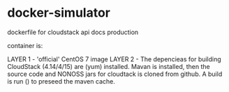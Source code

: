 # docker-simulator
dockerfile for cloudstack api docs production

container is:

LAYER 1 - 'official' CentOS 7 image
LAYER 2 - The depencieas for building CloudStack (4.14/4/15) are (yum) installed.
Mavan is installed, then the source code and NONOSS jars for cloudtack is cloned from github.
A build is run () to preseed the maven cache.
